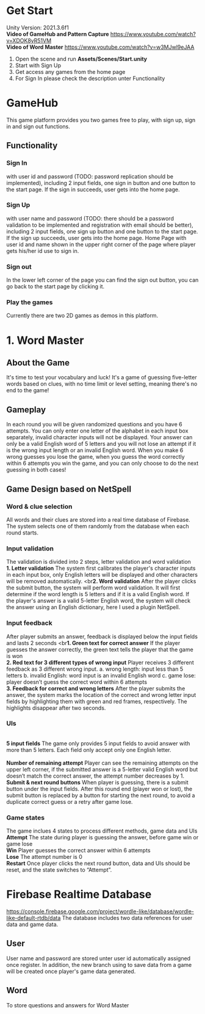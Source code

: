 # Get Start
Unity Version: 2021.3.6f1
<br><b>Video of GameHub and Pattern Capture</b> https://www.youtube.com/watch?v=XDOK8yR51VM
<br><b>Video of Word Master</b> https://www.youtube.com/watch?v=w3MJwl9eJAA
1. Open the scene and run <b>Assets/Scenes/Start.unity</b>
2. Start with Sign Up
3. Get access any games from the home page
4. For Sign In please check the description unter Functionality 
# GameHub
This game platform provides you two games free to play, with sign up, sign in and sign out
functions.
## Functionality
### Sign In 
with user id and password (TODO: password replication should be implemented), including 2 input fields, one sign in button and one button to the start page. If the sign in
succeeds, user gets into the home page. 
### Sign Up 
with user name and password (TODO: there should be a password validation to be implemented and registration with email should be better), including 2 input fields, one
sign up button and one button to the start page. If the sign up succeeds, user gets into the home page. Home Page with user id and name shown in the upper right corner of the page where
player gets his/her id use to sign in. 
### Sign out 
In the lower left corner of the page you can find the sign out button, you can go back to the start page by clicking it. 
### Play the games
Currently there are two 2D games as demos in this platform.
# 1. Word Master
## About the Game
It's time to test your vocabulary and luck! It's a game of guessing five-letter words based on clues, with no time limit or level setting, meaning there's no end to the game!
## Gameplay
In each round you will be given randomized questions and you have 6 attempts. You can only enter one letter of the alphabet in each input box separately, invalid character inputs will not be displayed. Your answer can only be a valid English word of 5 letters and you will not lose an attempt if it is the wrong input length or an invalid English word. When you make 6 wrong guesses you lose the game, when you guess the word correctly within 6 attempts you win the game, and you can only choose to do the next guessing in both cases!
## Game Design based on NetSpell
### Word & clue selection 
All words and their clues are stored into a real time database of Firebase. The system selects one of them randomly from the database when each round starts.
### Input validation 
The validation is divided into 2 steps, letter validation and word validation
<br><b>1. Letter validation</b> The system first calibrates the player's character inputs in each input box, only English letters will be displayed and other characters will be removed automatically. 
<br<b>2. Word validation</b> After the player clicks the submit button, the system will perform word validation. It will first determine if the word length is 5 letters and if it is a valid English word. If the player's answer is a valid 5-letter English word, the system will check the answer using an English dictionary, here I used a plugin NetSpell.
### Input feedback
After player submits an answer, feedback is displayed below the input fields and lasts 2 seconds
<br<b>1. Green text for correct answer</b> If the player guesses the answer correctly, the green text tells the player that the game is won
<br><b>2. Red text for 3 different types of wrong input</b> Player receives 3 different feedback as 3 different wrong input. 
a. wrong length: input less than 5 letters
b. invalid English: word input is an invalid English word
c. game lose: player doesn’t guess the correct word within 6 attempts
<br><b>3. Feedback for correct and wrong letters</b> After the player submits the answer, the system marks the location of the correct and wrong letter input fields by highlighting them with green and red frames, respectively. The highlights disappear after two seconds.
### UIs
<br><b> 5 input fields</b> The game only provides 5 input fields to avoid answer with more than 5 letters. Each field only accept only one English letter.  
<br><b>Number of remaining attempt</b> Player can see the remaining attempts on the upper left corner, if the submitted answer is a 5-letter valid English word but doesn’t match the correct answer, the attempt number decreases by 1.
<br><b> Submit & next round buttons</b> When player is guessing, there is a submit button under the input fields. After this round end (player won or lost), the submit button is replaced by a button for starting the next round, to avoid a duplicate correct guess or a retry after game lose. 
### Game states 
The game inclues 4 states to process different methods, game data and UIs
<br><b> Attempt</b> The state during player is guessing the answer, before game win or game lose
<br><b> Win</b> Player guesses the correct answer within 6 attempts
<br><b> Lose</b> The attempt number is 0
<br><b> Restart</b> Once player clicks the next round button, data and UIs should be reset, and
the state switches to “Attempt”.
# Firebase Realtime Database 
https://console.firebase.google.com/project/wordle-like/database/wordle-like-default-rtdb/data
The database includes two data references for user data and game data.
## User
User name and password are stored unter user id automatically assigned once register. In addition, the new branch using to save data from a game will be created once player's game data generated.
## Word
To store questions and answers for Word Master 
